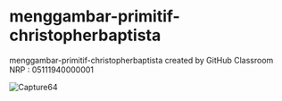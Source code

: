 # menggambar-primitif-christopherbaptista
menggambar-primitif-christopherbaptista created by GitHub Classroom <br>
NRP : 05111940000001

![Capture64](https://user-images.githubusercontent.com/57831206/133463689-44966d9c-e52b-4afd-8545-59c027756487.JPG)

